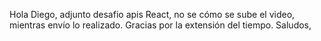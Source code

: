 <p> Hola Diego, adjunto desafio apis React, no se cómo se sube el video, mientras envío lo realizado. Gracias por la extensión del tiempo. Saludos,</p>
